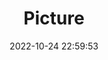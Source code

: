 ---
weight: 1
images:
- /images/edited/154.jpeg
title: Picture
date: 2022-10-24 22:59:53
tags: [luminar neo,work,person,bench,handbag,pottedplant]
---